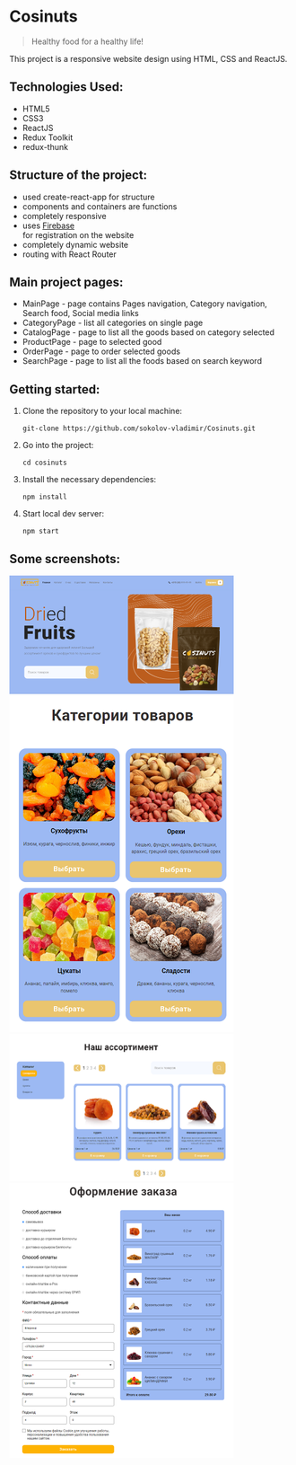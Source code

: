 # Cosinuts

> Healthy food for a healthy life!

This project is a responsive website design using HTML, CSS and ReactJS.

## Technologies Used:

- HTML5
- CSS3
- ReactJS
- Redux Toolkit
- redux-thunk

## Structure of the project:

- used create-react-app for structure
- components and containers are functions
- completely responsive
- uses [Firebase](https://console.firebase.google.com/ "Firebase")  
  for registration on the website
- completely dynamic website
- routing with React Router

## Main project pages:

- MainPage - page contains Pages navigation, Category navigation, Search food, Social media links
- CategoryPage - list all categories on single page
- CatalogPage - page to list all the goods based on category selected
- ProductPage - page to selected good
- OrderPage - page to order selected goods
- SearchPage - page to list all the foods based on search keyword

## Getting started:

1.  Clone the repository to your local machine:

        git-clone https://github.com/sokolov-vladimir/Cosinuts.git

2.  Go into the project:

        cd cosinuts

3.  Install the necessary dependencies:

        npm install

4.  Start local dev server:

        npm start

## Some screenshots:

<img src="src/assets/images/readme/main_page.png" width="400"/>  
<img src="src/assets/images/readme/category_page.png" width="400"/>  
<img src="src/assets/images/readme/catalog_page.png" width="400"/>  
<img src="src/assets/images/readme/order_page.png " width="400"/>
